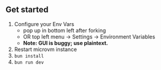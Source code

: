 ## Get started
1) Configure your Env Vars
    - pop up in bottom left after forking
    - OR top left menu -> Settings -> Environment Variables
    - **Note: GUI is buggy; use plaintext.**
1) Restart microvm instance
1) `bun install`
1) `bun run dev`